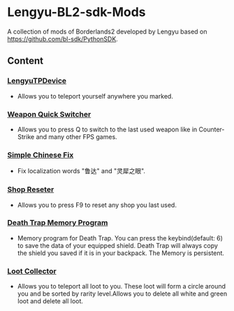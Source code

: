 # Lengyu-BL2-sdk-Mods

A collection of mods of Borderlands2 developed by Lengyu based on https://github.com/bl-sdk/PythonSDK.

## Content

### [LengyuTPDevice](https://raw.githubusercontent.com/aa3615058/Lengyu-BL2-sdk-Mods/main/LengyuTPDevice/LengyuTPDevice.zip)

 - Allows you to teleport yourself anywhere you marked. 

### [Weapon Quick Switcher](https://raw.githubusercontent.com/aa3615058/Lengyu-BL2-sdk-Mods/main/WeaponQuickSwitcher/WeaponQuickSwitcher.zip)

- Allows you to press Q to switch to the last used weapon like in Counter-Strike and many other FPS games.

### [Simple Chinese Fix](https://raw.githubusercontent.com/aa3615058/Lengyu-BL2-sdk-Mods/main/SimpleChineseFix/SimpleChineseFix.zip)

 - Fix localization words "鲁达" and "灵犀之眼".

### [Shop Reseter](https://raw.githubusercontent.com/aa3615058/Lengyu-BL2-sdk-Mods/main/ShopReseter/ShopReseter.zip)

- Allows you to press F9 to reset any shop you last used.

### [Death Trap Memory Program](https://raw.githubusercontent.com/aa3615058/Lengyu-BL2-sdk-Mods/main/DeathTrapMemory/DeathTrapMemory.zip)

- Memory program for Death Trap. You can press the keybind(default: 6) to save the data of your equipped shield. Death Trap will always copy the shield you saved if it is in your backpack. The Memory is persistent.

### [Loot Collector](https://raw.githubusercontent.com/aa3615058/Lengyu-BL2-sdk-Mods/main/LootCollector/LootCollector.zip)

 - Allows you to teleport all loot to you. These loot will form a circle around you and be sorted by rarity level.Allows you to delete all white and green loot and delete all loot.